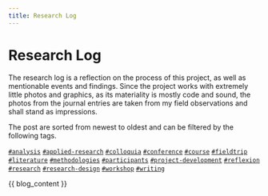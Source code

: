 ```yaml
---
title: Research Log
---
```

# Research Log
The research log is a reflection on the process of this project, as well as mentionable events and findings. Since the project works with extremely little photos and graphics, as its materiality is mostly code and sound, the photos from the journal entries are taken from my field observations and shall stand as impressions.

The post are sorted from newest to oldest and can be filtered by the following tags.

<div>
    <a href="#analysis" class="blogging-tag"><code>#analysis</code></a>
    <a href="#applied-research" class="blogging-tag"><code>#applied-research</code></a>
    <a href="#colloquia" class="blogging-tag"><code>#colloquia</code></a>
    <a href="#conference" class="blogging-tag"><code>#conference</code></a>
    <a href="#course" class="blogging-tag"><code>#course</code></a>
    <a href="#fieldtrip" class="blogging-tag"><code>#fieldtrip</code></a>
    <a href="#literature" class="blogging-tag"><code>#literature</code></a>
    <a href="#methodologies" class="blogging-tag"><code>#methodologies</code></a>
    <a href="#participants" class="blogging-tag"><code>#participants</code></a>
    <a href="#project-development" class="blogging-tag"><code>#project-development</code></a>
    <a href="#reflexion" class="blogging-tag"><code>#reflexion</code></a>
    <a href="#research" class="blogging-tag"><code>#research</code></a>
    <a href="#research-design" class="blogging-tag"><code>#research-design</code></a>
    <a href="#workshop" class="blogging-tag"><code>#workshop</code></a>
    <a href="#writing" class="blogging-tag"><code>#writing</code></a>
</div>

{{ blog_content }}